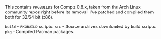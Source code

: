 This contains `PKGBUILD`s for Compiz 0.8.x, taken from the Arch Linux community
repos right before its removal. I've patched and compiled them both for 32/64
bit (x86).

`build` - `PKGBUILD` scripts.
`src` - Source archives downloaded by build scripts.
`pkg` - Compiled Pacman packages.
